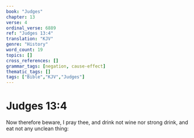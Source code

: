 ```yaml
---
book: "Judges"
chapter: 13
verse: 4
ordinal_verse: 6889
ref: "Judges 13:4"
translation: "KJV"
genre: "History"
word_count: 19
topics: []
cross_references: []
grammar_tags: [negation, cause-effect]
thematic_tags: []
tags: ["Bible","KJV","Judges"]
---
```


# Judges 13:4

Now therefore beware, I pray thee, and drink not wine nor strong drink, and eat not any unclean thing:
